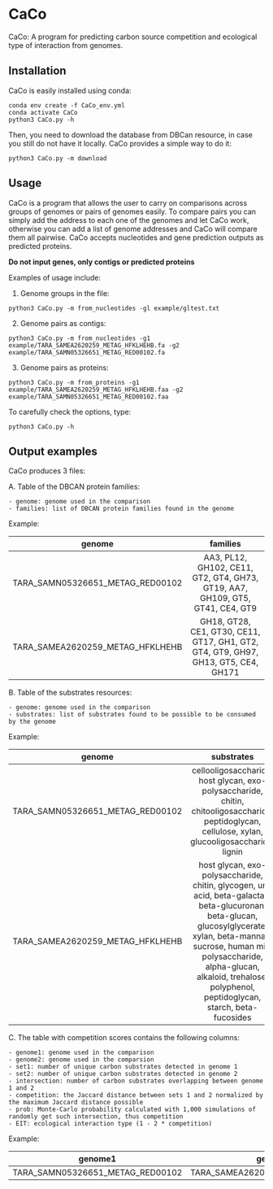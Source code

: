 # CaCo
CaCo: A program for predicting carbon source competition and ecological type of interaction from genomes.

## Installation

CaCo is easily installed using conda:

```
conda env create -f CaCo_env.yml
conda activate CaCo
python3 CaCo.py -h
```

Then, you need to download the database from DBCan resource, in case you still do not have it locally.
CaCo provides a simple way to do it:

```
python3 CaCo.py -m download
```

## Usage

CaCo is a program that allows the user to carry on comparisons across groups of genomes or pairs of genomes
easily. To compare pairs you can simply add the address to each one of the genomes and let CaCo work, otherwise
you can add a list of genome addresses and CaCo will compare them all pairwise. CaCo accepts nucleotides and
gene prediction outputs as predicted proteins.

**Do not input genes, only contigs or predicted proteins**

Examples of usage include:

1. Genome groups in the file:

```
python3 CaCo.py -m from_nucleotides -gl example/gltest.txt 
```

2. Genome pairs as contigs:

```
python3 CaCo.py -m from_nucleotides -g1 example/TARA_SAMEA2620259_METAG_HFKLHEHB.fa -g2 example/TARA_SAMN05326651_METAG_RED00102.fa
```

3. Genome pairs as proteins:

```
python3 CaCo.py -m from_proteins -g1 example/TARA_SAMEA2620259_METAG_HFKLHEHB.faa -g2 example/TARA_SAMN05326651_METAG_RED00102.faa
```

To carefully check the options, type:

`python3 CaCo.py -h`

## Output examples

CaCo produces 3 files:

A. Table of the DBCAN protein families:

    - genome: genome used in the comparison
    - families: list of DBCAN protein families found in the genome

Example:

| genome | families |
| :---: | :---: |
| TARA_SAMN05326651_METAG_RED00102 | AA3, PL12, GH102, CE11, GT2, GT4, GH73, GT19, AA7, GH109, GT5, GT41, CE4, GT9 |
| TARA_SAMEA2620259_METAG_HFKLHEHB | GH18, GT28, CE1, GT30, CE11, GT17, GH1, GT2, GT4, GT9, GH97, GH13, GT5, CE4, GH171 |


B. Table of the substrates resources:

    - genome: genome used in the comparison
    - substrates: list of substrates found to be possible to be consumed by the genome

Example:

| genome | substrates |
| :---: | :---: |
| TARA_SAMN05326651_METAG_RED00102 | cellooligosaccharide, host glycan, exo-polysaccharide, chitin, chitooligosaccharide, peptidoglycan, cellulose, xylan, glucooligosaccharide, lignin | 
| TARA_SAMEA2620259_METAG_HFKLHEHB | host glycan, exo-polysaccharide, chitin, glycogen, uric acid, beta-galactan, beta-glucuronan, beta-glucan, glucosylglycerate, xylan, beta-mannan, sucrose, human milk polysaccharide, alpha-glucan, alkaloid, trehalose, polyphenol, peptidoglycan, starch, beta-fucosides | 

C. The table with competition scores contains the following columns:

    - genome1: genome used in the comparison
    - genome2: genome used in the comparsion
    - set1: number of unique carbon substrates detected in genome 1
    - set2: number of unique carbon substrates detected in genome 2
    - intersection: number of carbon substrates overlapping between genome 1 and 2
    - competition: the Jaccard distance between sets 1 and 2 normalized by the maximum Jaccard distance possible
    - prob: Monte-Carlo probability calculated with 1,000 simulations of randomly get such intersection, thus competition
    - EIT: ecological interaction type (1 - 2 * competition)

Example:

| genome1	| genome2	| set1	| set2	| intersection	| competition	| prob	| EIT |
| :---: | :---: | :---: | :---: | :---: | :---: | :---: | :---: |
| TARA_SAMN05326651_METAG_RED00102 | TARA_SAMEA2620259_METAG_HFKLHEHB | 10 | 20 | 5 | 0.4 | 0.212 | 0.19999999999999996 |
